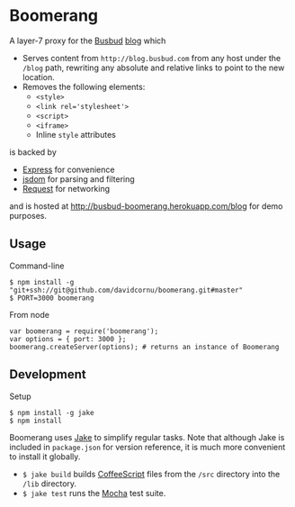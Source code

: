 # Boomerang

A layer-7 proxy for the [Busbud](http://busbud.com) [blog](http://blog.busbud.com) which

- Serves content from `http://blog.busbud.com` from any host under the `/blog` path,
rewriting any absolute and relative links to point to the new location.
- Removes the following elements:
    - `<style>`
    - `<link rel='stylesheet'>`
    - `<script>`
    - `<iframe>`
    - Inline `style` attributes

is backed by

- [Express](http://expressjs.com/) for convenience
- [jsdom](https://github.com/tmpvar/jsdom) for parsing and filtering
- [Request](https://github.com/mikeal/request) for networking

and is hosted at http://busbud-boomerang.herokuapp.com/blog for demo purposes.

## Usage

Command-line

```
$ npm install -g "git+ssh://git@github.com/davidcornu/boomerang.git#master"
$ PORT=3000 boomerang
```

From node

```
var boomerang = require('boomerang');
var options = { port: 3000 };
boomerang.createServer(options); # returns an instance of Boomerang
```

## Development

Setup

```
$ npm install -g jake
$ npm install
```

Boomerang uses [Jake](https://github.com/mde/jake) to simplify regular tasks.
Note that although Jake is included in `package.json` for version reference,
it is much more convenient to install it globally.

- `$ jake build` builds [CoffeeScript](http://coffeescript.org/) files from the
`/src` directory into the `/lib` directory.
- `$ jake test` runs the [Mocha](http://visionmedia.github.com/mocha/) test suite.
